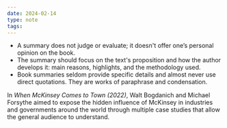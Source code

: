 ```yaml
---
date: 2024-02-14
type: note
tags: 
---
```


- A summary does not judge or evaluate; it doesn't offer one’s personal opinion on the book.
- The summary should focus on the text's proposition and how the author develops it: main reasons, highlights, and the methodology used.
- Book summaries seldom provide specific details and almost never use direct quotations. They are works of paraphrase and condensation.

In *When McKinsey Comes to Town (2022)*, Walt Bogdanich and Michael Forsythe aimed to expose the hidden influence of McKinsey in industries and governments around the world through multiple case studies that allow the general audience to understand. 